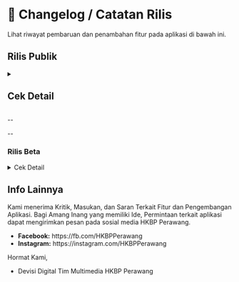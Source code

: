 # 📜 **Changelog / Catatan Rilis**

Lihat riwayat pembaruan dan penambahan fitur pada aplikasi di bawah ini.

## Rilis Publik

<details>
  <summary><h2>Cek Detail</h2></summary>
<br/>

  <details>
    <summary><h3><strong>Versi 2.10.10 (Terbaru)</strong></h3></summary>
    <h3>Fitur Baru</h3>
    <ul>
      <li>Modul Kidung Nyanyian: Fitur lengkap untuk akses kidung digital, unduhan offline, navigasi keypad, pencarian lirik, zoom gesture, dan bagikan gambar lirik</li>
      <li>Sistem Notifikasi: Penjadwalan otomatis, in-app messaging, histori lengkap (akses admin)</li>
      <li>Stiker & Pengumuman: Teks berjalan multi-item dengan pengaturan warna dan kecepatan</li>
      <li>Mode Offline-First: Cache pintar dengan sinkronisasi otomatis di latar belakang</li>
      <li>Postingan: Penambahan beberapa kategori Postingan</li>
    </ul>
    <h3>Perbaikan & Peningkatan</h3>
    <ul>
      <li>Perbaikan carousel artikel unggulan, filter kategori, dan sistem cache offline</li>
      <li>Optimisasi performa dan startup aplikasi</li>
      <li>Perbaikan stabilitas (crash PDF, koneksi internet, splash screen)</li>
      <li>Peningkatan antarmuka pengguna dengan desain modern</li>
      <li>Perbaikan warta & PDF dengan prefetch otomatis</li>
      <li>Peningkatan sistem tim dan notifikasi</li>
    </ul>
    <h3>Keamanan & Kompatibilitas</h3>
    <ul>
      <li>Firebase App Check untuk proteksi API</li>
      <li>Kompatibilitas penuh Android 15 (API Level 35)</li>
      <li>Migrasi ke Play Integrity API</li>
    </ul>
    <h4>Bug Yang Diketahui</h4>
    <ul>
      <li>Notifikasi tidak berkerja (sedang dalam pengerjaan)</li>
    </ul>
  </details>

  <details>
    <summary>Versi 2.7.0</summary>
    <ul>
      <li>Ekstensi offline-first ke semua tabel jadwal & Partangiangan.</li>
      <li>Konsistensi jadwal & cache offline untuk tabel.</li>
      <li>Jadwal Mingguan & Sermon Parhalado: Dukungan cache instan dan update latar belakang</li>
      <li>Info Banner Partangiangan render cache sinkron lebih awal</li>
      <li>Jadwal Ibadah & Jadwal PA/PHD: Caching offline (ambil instan dari Manajemen lalu update di latar belakang)</li>
      <li>fallback offline pakai cache</li>
      <li>Konversi widget jadwal untuk manajemen cache & pembaharuan instan</li>
      <li>Halaman Home & Jadwal: Pemanggilan diperbarui</li>
      <li>Perubahan konstruktor Jadwal Ibadah bersifat breaking minor</li>
      <li>Masa kedaluwarsa cache jadwal: 7 hari</li>
    </ul>
  </details>

  <details>
    <summary>Versi 2.5.1</summary>
    <ul>
      <li>Perbaikan lag pada saat kali pertama install aplikasi</li>
      <li>Perbaikan postingan blog yang menampilkan simbol-simbol</li>
      <li>blokir kode iklan web pada tampilan postingan android</li>
      <li>perbaikan fitur stiker teks berjalan</li>
      <li>perubahan indikator offline</li>
      <li>Perubahan struktur penampil stiker teks berjalan</li>
    </ul>
  </details>

  <details>
    <summary>Versi 2.4.17</summary>
    <ul>
      <li>Perbaikan pengolahan cache yang menyebabkan aplikasi terhenti tiba-tiba</li>
      <li>Peningkatan peforma</li>
      <li>Penyegaran banner informasi</li>
      <li>Penambahan banner untuk keterangan halaman</li>
      <li>Penambahan Stiker informasi teks berjalan dibawah header</li>
      <li>Optimasi pengolahan cache</li>
      <li>Perbaikan beberapa bug</li>
      <li>Pengolahan Stiker dan Banner informasi untuk Admin</li>
      <li>Monitor crash pada user</li>
      <li>Optimasi pengolahan tim untuk jenis devisi</li>
      <li>Optimasi pengolahan pembaca PDF bawaan dan webview</li>
    </ul>
  </details>

  <details>
    <summary>Versi 2.4.11</summary>
    <ul>
      <li>Peningkatan keamanan dan logging</li>
      <li>Optimasi kinerja aplikasi</li>
      <li>Penambahan fitur layar tetap menyala saat membaca warta di pengaturan</li>
      <li>Penambahan penampil PDF webview di pengaturan aplikasi</li>
      <li>Penyederhanaan tampilan</li>
      <li>Penjadwalan notifikasi (untuk Admin)</li>
      <li>Optimasi pengelolaan tim dan kategori tim</li>
      <li>Peningkatan stabilitas</li>
      <li>Perubahan UI halaman warta-acara</li>
      <li>Perbaikan widget team yang tiba-tiba berpindah acak</li>
      <li>Cache hanya pada alur internal untuk keamanan</li>
    </ul>
  </details>
  <details>
    <summary>versi 2.4.10</summary>
    <ul>
      <li>Tambah guard ekstra agar tidak ada akses ke controller sebelum siap saat frame awal</li>
      <li>Optimasi pembaca pdf lokal</li>
      <li>Penambahan fitur membuka pdf secara eksternal</li>
      <li>Redesain halaman warta acara</li>
      <li>Otomasi ikon warta acara sesuai jenis file</li>
      <li>Validasi url pdf untuk webview</li>
      <li>Memisahkan cache domain ke box khusus</li>
      <li>Menambah migrasi ringan</li>
      <li>Perbaikan beberapa bug</li>
    </ul>
  </details>
  <details>
    <summary>versi 2.4.1 - 2.4.9</summary>
    <ul>
      <li>Redesign UI Pengaturan</li>
      <li>Otomasi Penghapus cache lebih dari 2 minggu</li>
      <li>Perbaikan beberapa bug dan crash</li>
      <li>Konfigurasi Ulang Team agar konsisten</li>
      <li>Hindari rebuild team jika sudah di kunci oleh Admin</li>
      <li>Perbaikan kategori team yang tiba-tiba hilang</li>
      <li>Penambahan opsi check box untuk tim (admin)</li>
      <li>Redesain pengaturan tim di admin dashboard</li>
      <li>Ganti pemanggilan API usang</li>
      <li>Penghapusan pencatatan log yang tidak diperlukan</li>
      <li>Konsistensi cache untuk semua halaman</li>
      <li>Optimasi pengkompres data untuk sinkronisasi latar belakang</li>
      <li>Redesign indikator offline</li>
      <li>Otomatisasi pengiriman informassi crash pada user</li>
      <li>Perbaikan strukrur penyimpanan tim</li>
    </ul>
  </details>
  <details>
    <summary>versi 2.2.2 - versi 2.4.0</summary>
    <ul>
      <li>Integrasi dropbox dan google drive untuk penyimpanan online</li>
      <li>Perubahan metode pengambilan postingan</li>
      <li>Fitur edit post khusus mobile</li>
      <li>Fitur pendeteksi perubahan postingan</li>
      <li>Redesign Sidebar Global dan Admin dashboard</li>
      <li>Pemecahan beberapa file menjadi bagian-bagian kecil</li>
      <li>Penguraian kinerja berat menjadi beberapa tahap</li>
      <li>Mengurangi definisi animasi untuk mengurangi beban GPU/CPU</li>
      <li>optimasi cache, pembersihan PDF, Remote Config fetch, dan priming data awal</li>
    </ul>
  </details>
  <details>
    <summary>versi 2.2.1</summary>
    <ul>
      <li>Integrasi crashlytic untuk non-fatal crash</li>
      <li></li>
      <li></li>
      <li></li>
      <li></li>
      <li></li>
      <li></li>
      <li></li>
      <li></li>
    </ul>
  </details>
  <details>
    <summary>versi 2.2.0</summary>
    <ul>
      <li>Perubahan struktur metode implementasi Admin</li>
      <li>Sleksi User (untuk Admin)</li>
      <li>Penambahan role contributor untuk admin</li>
      <li>Redesign Profil Admin</li>
      <li>Peningkatan keamanan admin</li>
      <li>integrasi keamanan google admin</li>
    </ul>
  </details>
  <details>
    <summary>Versi 2.1.0 - 19 Agustus 2025</summary>
    <ul>
      <li>Perubahan arsitektur pengiriman notifikasi</li>
      <li>Penjadwalan notifikasi</li>
      <li>Optimasi dan konsistensi cache setiap halaman</li>
      <li>Menambahkan kompibilitas edge-to-edge</li>
      <li>mengganti depedensi usang</li>
      <li>perbaikan bug</li>
      <li>Perubahan struktur header</li>
      <li>Menghapus entri cache korup saat gagal dekompresi</li>
      <li>Redesign layar login</li>
      <li>Perbaikan izin FCM</li>
      <li>Integrasi dengan Github action</li>
    </ul>
  </details>

  <details>
  <summary>Versi 1.0.58 - 17 Agustus 2025</summary>
    <ul>
      <li>Perbaikan force close pada versi 1.0.57</li>
      <li>Perbaikan fitur pencarian pada halaman blog</li>
      <li>Optimasi Edge-to-edge</li>
      <li>Penghapusan metode usang</li>
      <li>Perbaikan bug</li>
    </ul>
  </details>

  <details>
  <summary>Versi 1.0.57 - 15 Agustus 2025</summary>
    <ul>
      <li>Perbaikan tombol "kembali ke atas"</li>
      <li>Perubahan halaman Tentang aplikasi</li>
      <li>Desain ulang header Aplikasi</li>
      <li>Perbaikan beberapa bug</li>
      <li>Pengoptimalan kode aplikasi</li>
      <li>Penanganan Admin dashboard</li>
      <li>Penambahan fitur ubah password untuk Admin</li>
      <li>Penambahan fitur sinkronisasi Google untuk Admin</li>
    </ul>
  </details>

  <details>
  <summary>Versi 1.0.56 - 07 Agustus 2025</summary>
    <ul>
      <li>Perbaikan bug dan peningkatan performa</li>
      <li>Penambahan metode scrap PDF dari web dan GDrive</li>
      <li>Perubahan UI Blog</li>
      <li>Penambahan Fitur Postingan Unggulan</li>
      <li>Optimasi pembuka PDF</li>
      <li>Optimasi metode unduh PDF</li>
      <li>Perbaikan Cache Info Partangiangan</li>
      <li>Perbaikan beberapa bug</li>
    </ul>
  </details>

  <details>
  <summary>Versi 1.0.55 - 02 Agustus 2025</summary>
    <ul>
      <li>Perbaikan bug dan peningkatan performa</li>
      <li>Penambahan kemampuan memuat gambar pada notifikasi</li>
      <li>Pengoptimalan metode cache</li>
      <li>Penambahan Jadwal Partangiangan Weyk</li>
      <li>Penghapusan sisi samping Penampil PDF</li>
      <li>Pengoptimalan Pembacaan PDF</li>
      <li>Meringankan halaman utama aplikasi</li>
      <li>Penambahan keamanan AppCheck</li>
      <li>Perbaikan Bug</li>
      <li>Perbaikan tombol aksi notifikasi</li>
      <li>Pembaharuan bahasa pendukung</li>
    </ul>
  </details>

  <details>
  <summary>Versi 1.0.50 - 20 Juni 2025</summary>
    <ul>
      <li>Perbaikan bug dan peningkatan performa</li>
      <li>Perbaikan edge-to-edge</li>
      <li>Integrasi Play Integrity</li>
      <li>dan banyak lagi</li>
    </ul>
  </details>

  <details>
  <summary>Versi 1.0.43 - 28 April 2025</summary>
    <ul>
      <li>Fetch Warta Acara dengan Metode Baru mengikuti struktur web</li>
      <li>Penambahan Sistem notifikasi dengan fitur Tombol</li>
      <li>Perbaikan direct sistem notifikasi</li>
      <li>Perbagian Bug</li>
      <li>Penyimpanan Dokumen tersendiri</li>
      <li>Pengoptimalan Pembuka Pdf</li>
    </ul>
  </details>

  <details>
  <summary>Versi 1.0.37 - 1.0.38</summary>
    <ul>
      <li>Perbaikan Fug</li>
      <li>Perbaikan cache lokal</li>
      <li>Perbaikan snkronasi Jadwal</li>
      <li>Penambahan metode refresh di halaman warta</li>
      <li>Fitur Pengurutan kategori team</li>
      <li>Perbaikan logika halaman info huria</li>
      <li>Fitur Perbaikan sinkronasi Jadwal dan Team dengan firebase</li>
    </ul>
  </details>

  <details>
  <summary>Versi 1.0.36 - 1.0.37</summary>
    <ul>
      <li>Perbaikan Bug</li>
      <li>Memperbaiki fitur cache</li>
      <li>Menutup akses pendaftaran user</li>
      <li>Sinkronasi data team dengan firebase</li>
    </ul>
  </details>

  <details>
  <summary>Versi 1.0.35 - 1.0.36</summary>
    <ul>
      <li>Perbaikan bug</li>
      <li>Migrasi penyimpanan dari hive ke hive_ce</li>
      <li>Perbaikan Halaman Dokumen</li>
      <li>Integrasi Dokumen di Halaman Dokumen Dengan ImageKit</li>
      <li>Menetapkan sidebar hanya untuk warta-acara</li>
      <li>Memperbaiki gambar terbalik pada sidebar</li>
    </ul>
  </details>

  <details>
  <summary>Versi 1.0.34 - 1.0.35</summary>
    <ul>
      <li>Perbaikan bug</li>
      <li>Integrasi ImageKit sebagai media utama penyimpanan file</li>
      <li>Perbaikan fitur Analystik</li>
      <li>Perbaikan integrasi firebase</li>
    </ul>
  </details>

  <details>
  <summary>Versi 1.0.30 - 1.0.34</summary>
    <ul>
      <li>Meningkatkan stabilitas</li>
      <li>Mengubah metode fetch dokumen dan warta hanya oleh admin</li>
      <li>Pembaharuan otomatis dokumen</li>
      <li>Perbaikan bug</li>
      <li>Penambahan fitur agara dapat di akses dalam mode offline</li>
      <li>Sinkronasi otomatis jika koneksi terdeteksi</li>
      <li>Menambah perijinan perangkat agar dapat mengunduh warta atau dokumen.</li>
      <li>Perbaikan halaman blog untuk mengambil dari web.</li>
      <li>Merapikan detail isi post pada blog.</li>
      <li>Menambahkan Imagekit sebagai penyimpanan online.</li>
      <li>Penambahan database warta untuk menangkap dari web</li>
      <li>Memperbaiki metode dokumen</li>
      <li>Filter postingan yang di tangkap dari web pada data dokumen.</li>
    </ul>
  </details>

  <details>
  <summary>Versi 1.0.30 - 1.0.35</summary>
    <ul>
      <li>Perbaikan Bug</li>
      <li>Integrasi ImageKit sebagai Media Library</li>
      <li>Perbaikan fitur Analistik</li>
    </ul>
  </details>

  <details>
  <summary>Versi 1.0.25 - 1.0.30</summary>
    <ul>
      <li>Penambahan fitur popup pada foto info huria, fungsionaris, dan tim digital</li>
      <li>Penambahan menu Dokumen pada Sidebar</li>
      <li>Menghapus metode Signup</li>
      <li>Menambah fitur penambahan user hanya oleh Admin</li>
      <li>Perbaikan splash screen terpotong pada Android 14</li>
    <li>Perbaikan bug</li>
    </ul>
  </details>

  <details>
  <summary>Versi 1.0.1 - 1.0.25</summary>
    <ul>
      <li>Perbaikan bug</li>
      <li>Pengelompokan halaman warta-acara berdasarkan kegiatan acara</li>
      <li>Metode fetch warta agar dapat mendeteksi postingan terbaru di website.</li>
    </ul>
  </details>

  <details>
  <summary>Versi 1.0.1</summary>
    <ul>
      <li>Penambahan fitur analistik.</li>
      <li>Perbaikan beberapa bug.</li>
      <li>Optimisasi halaman warta acara setiap kali dibuka</li>
      <li>penambahan tabel “hari” dalam jadwal kegiatan.</li>
      <li>peningkatan keamanan.</li>
      <li>penambahan sosial media facebook, youtube, dan instagram di halaman kontak</li>
    </ul>
  </details>

  <details>
  <summary>Versi 1.0.0</summary>
    <ul>
      <li>Perbaikan beberapa bug.</li>
      <li>penambahan pop up jika versi baru tersedia.</li>
      <li>melenngkapi data sintua dan halaman fungsionaris</li>
      <li>perbaikan info team agar dapat memunculkan pop up foto.</li>
    </ul>
  </details>

  <details>
  <summary>Versi 1.0.0</summary>
    <ul>
      <li>Penambahan Halaman: Info Huria, Warta Jemaat, Jadwal Kegiatan, Blog, Info Aplikasi, Kebijakan Privasi, Fungsionaris, Tim Digital.</li>
      <li>Pemuatan Warta Jemaat menggunakan web_view ke situs https://www.hkbpperawang.org.</li>
      <li>Penanganan Notifikasi agar dapat dikirim dan diterima secara real time.</li>
      <li>Penambahan fungsi jadwal kegiatan agar dapat di ubah tanpa pembaharuan</li>
      <li>Penambahan fungsi jadwal ibadah</li>
      <li>penambahan fitur user</li>
      <li>penambahan fitur statistik huria untuk memunculkan di halaman info huria.</li>
    </ul>
  </details>
</details>

--


--

### Rilis Beta
<details>
  <summary>Cek Detail</summary>
  <br/>

  <details>
    <summary>Versi 2.10.2 <strong>(Terbaru)</strong></summary>
    <ul>
      <li>Integrasi layanan Sentry pada Aplikasi</li>
      <li>Perubahan UI halaman "Kidung Nyanyian" dan "Isi Nyanyian"</li>
      <li>Menambah fungsi Bagikan Teks dan Bagikan Gambar untuk "Isi Nyanyian"</li>
      <li>Menonaktifkan Keypada "Kidung Nyanyian" jika sumber belum di unduh</li>
      <li>Penyesuaian Ukuran Teks "Isi Nyanyian"</li>
      <li>Menambah fitur gesture untuk zoom in dan zoom out pada halaman "Kidung Nyanyian</li>
      <li>Memperluas fungsi Capture menjadi Long Capture agar dapat menangkap seluruh isi halaman "Isi nyanyian"</li>
      <li>Menambahkan Fungsi Download pada Fitur "Bagikan Gambar"</li>
      <li>Penyimpanan status selesai unduh per folder nyanyian sehingga aplikasi tahu kapan berkas sudah lengkap meski setelah restart</li>
      <li>Pesan keberhasilan di halaman Kidung Nyanyian yang muncul otomatis ketika semua berkas telah siap dipakai.</li>
      <li>Hook Crashlytics yang sudah ada kini ikut meneruskan error ke Sentry</li>
    </ul>
  </details>

  <details>
    <summary>Versi 2.10.1</summary>
    <ul>
      <li>Penambahan Halaman Publik "Kidung Nyanyian" yang memuat daftar lagu dari GitHub dengan dukungan unduhan offline</li>
      <li>Penambahan menu sidebar dan fitur keypad pada halaman "Kidunng Nyanyian"</li>
      <li>Penambahan Rute "Kidung Nyanyian" pada konfigurasi internal</li>
      <li>Membuat endpoint menjadi raw agar mudah dalam pengunduhan</li>
      <li>Menghapus Interceptor header dan menghormati header khusus agar log tidak membocorkan token github</li>
      <li>Integrasi Judul dan jumlah kidung nyanyian pada firestore</li>
      <li>Integrasi Backend Admin untuk mengelola jenis kidung nyanyian</li>
    </ul>
  </details>
  
  <details>
    <summary>Versi 2.9.2</summary>
    <ul>
      <li>Label overlay lingkungan pada build non-produksi dihapus sehingga tampilan debug kembali bersih tanpa memengaruhi fitur debug, logging, maupun konfigurasi lingkungan yang lain.</li>
      <li>Pengiriman notifikasi manual kini mencoba beberapa region Cloud Functions sesuai konfigurasi</li>
      <li>Menghapus file-file Kritis dari sumber proyek untuk keamanan.</li>
    </ul>
  </details>

  <details>
    <summary>Versi 2.9.1 <strong></strong></summary>
    <ul>
      <li>Pembersihan cache memastikan file lokal diregenerasi saat versi server</li>
      <li>Prefetch otomatis Partangiangan dijalankan di latar belakang</li>
      <li>Cloud Function baru untuk mengirim FCM secara aman melalui backend dengan validasi peran admin</li>
      <li>Pemuatan cache Partangiangan segera saat startup sehingga kartu langsung menampilkan data lokal</li>
      <li>Inisialisasi Partangiangan kini memakai satu jalur fallback yang mengutamakan berkas lokal</li>
      <li>Pemuatan snapshot fungsionaris dari cache Hive/DataCache segera setelah provider aktif</li>
      <li>Tombol "Info Partangiangan Weyk" kini selalu aktif tanpa pesan unduhan</li>
      <li>Tampilan penuh Partangiangan menampilkan banner "Harap Hubungkan ke Internet untuk mengambil Info Partangiangan" dan menonaktifkan tombol unduh ketika perangkat sedang offline.</li>
      <li>Tombol **Clear Cache** di dasbor menaikkan versi cache di Firestore sehingga semua perangkat memaksa sinkron ulang dan mengosongkan salinan lama.</li>
      <li>FCM dan utilitas terkait kini memakai Firebase Cloud Functions sehingga tidak lagi membaca kredensial service account dari bundle aplikasi</li>
      <li>Penyederhanaan penggunaan Firebase API</li>
      <li>Peningkatan keamanan file-file yang dapat diakses publik</li>
      <li>Jadwal Ibadah, Daftar Dokumen, dan Kategori Post kini menyimpan cache dengan metode yang sama</li>
      <li>Rutinitas warmup pasca-frame kini melibatkan `TeamProvider` untuk memicu revalidasi diam-diam ketika perangkat online</li>
      <li>Penambahan kemampuan akses warta dalam mode offline menggunakan pembaca PDF lokal</li>
      <li>Seluruh dialog dan snackbar lintas modul sudah menyimpan navigator/messenger sebelum operasi async</li>
      <li>Penanda lingkungan (`Banner`) dibungkus dengan `Directionality` sehingga overlay label tidak lagi memicu runtime error</li>
      <li>Tombol "Info Partangiangan Weyk" di beranda langsung membuka cache yang tersedia sehingga shimmer hanya muncul ketika aplikasi benar-benar mengambil data terbaru</li>
      <li>Halaman Warta kembali menampilkan daftar arsip ketika perangkat luring karena provider kini selalu mundur ke cache lokal sebelum menghubungi Firestore</li>
      <li>Konfigurasi lint Functions</li>
      <li>Pengubahan Metode CACHE-FIRST untuk semua widget yanng mengambil data dari Firebase.</li>
    </ul>
  </details>

  <details>
    <summary>Versi 2.9.0</summary>
    <ul>
      <li>Skeleton shimmer global untuk halaman di tab utama</li>
      <li>Penyesuaian template shimmer untuk grid, list, , detail</li>
      <li>Resolusi jalur lokal Partangiangan kini mengenali path Windows dan URI</li>
      <li>Kartu "Info Partangiangan Weyk" selalu aktif menampilkan cache awal</li>
      <li>Fallback shimmer kartu Partangiangan kini ditampilkan maksimal selama validasi ulang jaringan</li>
    </ul>
  </details>

  <details>
    <summary>Versi 2.8.6</summary>
    <ul>
      <li>Perbaikan loop saat data offline</li>
      <li>Normalisasi pengambilan URL partangiangan</li>
      <li>Widget smoke test diperbarui agar mengikuti alur bootstrap</li>
      <li>Penambahan fallback agar perangkat tidak berhenti di splash screen</li>
      <li>Halaman Blog dan Warta Acara memaksa pengecekan koneksi pasca-frame</li>
      <li>Pembersihan indikator koneksi di main_page dan dipindahkan ke header</li>
      <li>Koreksi deteksi konektivitas ganda</li>
      <li>Banner offline kini menunggu setidaknya 3 detik setelah masa grace berakhir</li>
      <li>Kartu jadwal Partangiangan di beranda kini tetap aktif menggunakan versi cache</li>
      <li>Inisialisasi kartu Partangiangan memprioritaskan cache sinkron dan menampilkan indikator loading sampai data siap</li>
      <li>Penyesuaian banner indikator offline</li>
    </ul>
  </details>

  <details>
    <summary>Versi 2.8.5</summary>
    <ul>
      <li>Update versi dart, kotlin, AGP</li>
      <li>Perbaikan aplikasi berhenti di flash screen</li>
      <li>Perbaikan kotlin</li>
      <li>Migrasi lanjutan build.gradle.kts</li>
      <li>Integrasi arsip native-debug untuk keperluan playconsole</li>
    </ul>
  </details>

  <details>
    <summary>Versi 2.8.4</summary>
    <ul>
      <li>Update framework flutter 3.35.4</li>
      <li>Migrasi sinkron data admin dan editor</li>
      <li>Penggantian metode usang</li>
      <li>Integrasi verifikasi 2 langkah untuk admin dan editor</li>
    </ul>
  </details>

  <details>
    <summary>Versi 2.7.1</summary>
    <ul>
      <li>Perbaikan kestabilan unduhan & guard UI</li>
      <li>Crash fatal Null check</li>
      <li>Perbaikan integrasi crashlytics</li>
      <li>Perbaikan metode pengambilan koneksi</li>
      <li>Perbaikan cache file pdf</li>
    </ul>
  </details>
  
  <details>
  <summary>Versi 2.6.5</summary>
  <ul>
    <li>Optimisasi startup offline-first & pengurangan jank.</li>
    <li>Revalidasi ringan jadwal hanya bila koneksi tersedia & data masih dari cache.</li>
    <li>Revalidasi bertahap WartaAcara</li>
    <li>Hapus logging build berulang</li>
    <li> Warmup post-frame kini menerima context untuk akses provider aman dan menambahkan jadwal revalidation</li>
    <li>Revalidasi multi-provider bertingkat + guard scheduler</li>
  </ul>
  </details>

  <details>
    <summary>Versi 2.6.4</summary>
    <ul>
      <li>Sinkronisasi Custom Notes ke HomeScreen.</li>
      <li>Tambah render Custom Notes kategori 01 dan 02</li>
      <li>Menjamin konsistensi informasi penting</li>
    </ul>
  </details>

  <details>
    <summary>Versi 2.6.3</summary>
    <ul>
      <li>Fokus stabilitas & pembersihan akhir PDF viewer + perbaikan lintas modul.</li>
      <li>Perbaikan crash notifikasi firebase</li>
      <li>Perbaikan Build gagal ekstensi Matrix4</li>
      <li>Penyederhanaan controller & callback</li>
      <li>Rewrite terstruktur + scroll aman</li>
      <li></li>
      <li></li>
      <li></li>
    </ul>
  </details>

  <details>
    <summary>Versi 2.6.2</summary>
    <ul>
      <li>Refactor & finalisasi arsitektur PDF + telemetry tambahan.</li>
      <li>Prefetch hingga 8 PDF Warta</li>
      <li>Penggunaan telemetry untuk pemantau kegagalan inisialisasi aplikasi</li>
      <li>Perbaikan build berlebih saat aplikasi dijalankan</li>
    </ul>
  </details>

  <details>
    <summary>Versi 2.6.1</summary>
    <ul>
      <li>Ekstensi caching & observability</li>
      <li>Penerapan SWR secara menyeluruh dalam pengolahan cache</li>
      <li>Analisis kinerja aplikasi dalam Dashboard Admin</li>
      <li>Fallback menggunakan pembaca lokal jika pembaca webview gagal dimuat</li>
    </ul>
  </details>

  <details>
    <summary>Versi 2.6.0</summary>
    <ul>
      <li>Fondasi fitur infra kinerja & offline.</li>
      <li>antrian operasi dokumen/kategori + flush otomatis saat online</li>
      <li>Penambahan fitur Prefetch untuk warta acara</li>
      <li>Grace startup</li>
      <li>Penerapan SWR untuk pengeola cache</li>
      <li>Penundaan informasi offline untuk kasus false offline</li>
      <li>Perbaiki banner indikasi offline menyebabkan flicker</li>
      <li>UX offline diawal pembukaan aplikasi</li>
    </ul>
  </details>

  <details>
    <summary>Versi 2.5.2</summary>
    <ul>
      <li>Perbaikan beberapa halaman tertutup sistem navigasi perangkat</li>
      <li>Mengatur jarak bawah halaman secara global</li>
      <li>Pembersihan jarak bawah pada halaman-halaman lokal</li>
    </ul>
  </details>

</details>

## Info Lainnya
Kami menerima Kritik, Masukan, dan Saran Terkait Fitur dan Pengembangan Aplikasi. Bagi Amang Inang yang memiliki Ide, Permintaan terkait aplikasi dapat mengirimkan pesan pada sosial media HKBP Perawang.
<ul>
  <li><strong>Facebook:</strong> https://fb.com/HKBPPerawang</li>
  <li><strong>Instagram:</strong> https://instagram.com/HKBPPerawang</li>
</ul>

Hormat Kami,
- Devisi Digital Tim Multimedia HKBP Perawang
